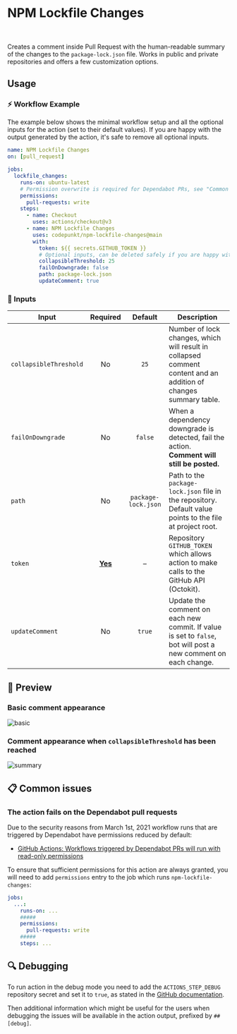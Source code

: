 # NPM Lockfile Changes

[<sub><img src="https://git.io/J38HP" height="16" /></sub>](#) [<sub><img src="https://git.io/J38dY" height="16" /></sub>](#) [<sub><img src="https://git.io/J38ds" height="16" /></sub>](#) [<sub><img src="https://git.io/J38dt" height="16" /></sub>](#)

Creates a comment inside Pull Request with the human-readable summary of the changes to the `package-lock.json` file. Works in public and private repositories and offers a few customization options.

## Usage

### ⚡️ Workflow Example

The example below shows the minimal workflow setup and all the optional inputs for the action (set to their default values). If you are happy with the output generated by the action, it's safe to remove all optional inputs.

```yml
name: NPM Lockfile Changes
on: [pull_request]

jobs:
  lockfile_changes:
    runs-on: ubuntu-latest
    # Permission overwrite is required for Dependabot PRs, see "Common issues" below.
    permissions:
      pull-requests: write
    steps:
      - name: Checkout
        uses: actions/checkout@v3
      - name: NPM Lockfile Changes
        uses: codepunkt/npm-lockfile-changes@main
        with:
          token: ${{ secrets.GITHUB_TOKEN }}
          # Optional inputs, can be deleted safely if you are happy with default values.
          collapsibleThreshold: 25
          failOnDowngrade: false
          path: package-lock.json
          updateComment: true
```

### 🔌 Inputs

| Input                  |      Required      |       Default       | Description                                                                                                      |
| ---------------------- | :----------------: | :-----------------: | ---------------------------------------------------------------------------------------------------------------- |
| `collapsibleThreshold` |         No         |        `25`         | Number of lock changes, which will result in collapsed comment content and an addition of changes summary table. |
| `failOnDowngrade`      |         No         |       `false`       | When a dependency downgrade is detected, fail the action. **Comment will still be posted.**                      |
| `path`                 |         No         | `package-lock.json` | Path to the `package-lock.json` file in the repository. Default value points to the file at project root.        |
| `token`                | <ins>**Yes**</ins> |          –          | Repository `GITHUB_TOKEN` which allows action to make calls to the GitHub API (Octokit).                         |
| `updateComment`        |         No         |       `true`        | Update the comment on each new commit. If value is set to `false`, bot will post a new comment on each change.   |

## 📸 Preview

### Basic comment appearance

<img alt="basic" src="https://user-images.githubusercontent.com/719641/116818857-c5029d80-ab6d-11eb-8b48-122b851c1d9e.png">

### Comment appearance when `collapsibleThreshold` has been reached

<img alt="summary" src="https://user-images.githubusercontent.com/719641/116819012-7efa0980-ab6e-11eb-99f1-15996b6f12b4.png">

## 📋 Common issues

### The action fails on the Dependabot pull requests

Due to the security reasons from March 1st, 2021 workflow runs that are triggered by Dependabot have permissions reduced by default:

- [GitHub Actions: Workflows triggered by Dependabot PRs will run with read-only permissions](https://github.blog/changelog/2021-02-19-github-actions-workflows-triggered-by-dependabot-prs-will-run-with-read-only-permissions/)

To ensure that sufficient permissions for this action are always granted, you will need to add `permissions` entry to the job which runs `npm-lockfile-changes`:

```yml
jobs:
  ...:
    runs-on: ...
    #####
    permissions:
      pull-requests: write
    #####
    steps: ...
```

## 🔍️ Debugging

To run action in the debug mode you need to add the `ACTIONS_STEP_DEBUG` repository secret and set it to `true`, as stated in the [GitHub documentation](https://docs.github.com/en/actions/managing-workflow-runs/enabling-debug-logging#enabling-step-debug-logging).

Then additional information which might be useful for the users when debugging the issues will be available in the action output, prefixed by `##[debug]`.
